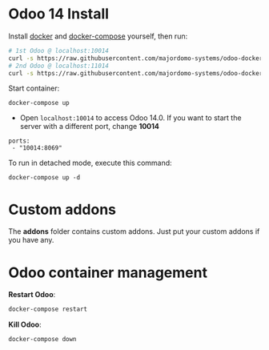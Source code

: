 # Odoo 14 Install

Install [docker](https://docs.docker.com/get-docker/) and [docker-compose](https://docs.docker.com/compose/install/) yourself, then run:

``` bash
# 1st Odoo @ localhost:10014
curl -s https://raw.githubusercontent.com/majordomo-systems/odoo-docker/14.0/run.sh | sudo bash -s odoo-docker-1 10014
# 2nd Odoo @ localhost:11014
curl -s https://raw.githubusercontent.com/majordomo-systems/odoo-docker/14.0/run.sh | sudo bash -s odoo-docker-2 11014
```

Start container:
```
docker-compose up
```

* Open `localhost:10014` to access Odoo 14.0. If you want to start the server with a different port, change **10014** 

```
ports:
 - "10014:8069"
```

To run in detached mode, execute this command:

```
docker-compose up -d
```

# Custom addons

The **addons** folder contains custom addons. Just put your custom addons if you have any.

# Odoo container management

**Restart Odoo**:

``` bash
docker-compose restart
```

**Kill Odoo**:

``` bash
docker-compose down
```
